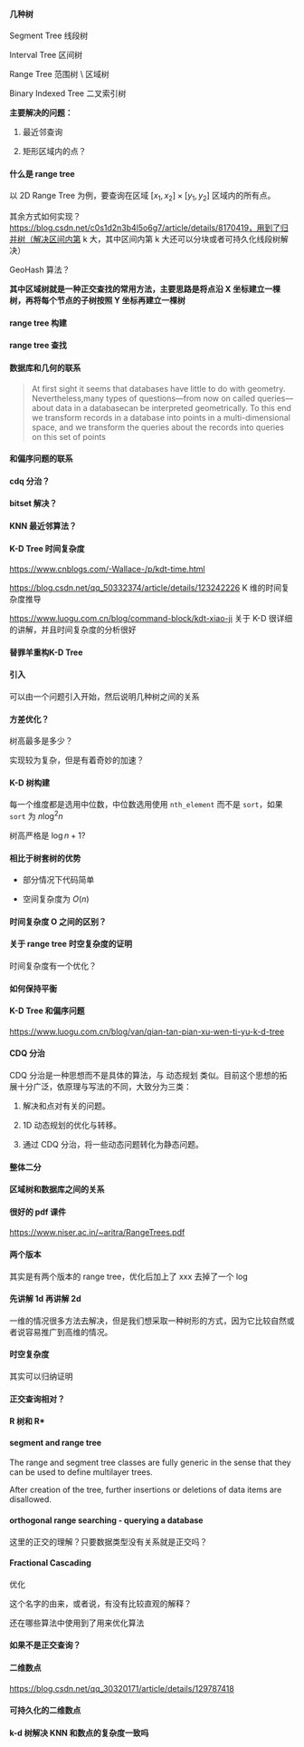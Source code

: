 #### 几种树

Segment Tree 线段树

Interval Tree 区间树

Range Tree 范围树 \ 区域树

Binary Indexed Tree 二叉索引树

**主要解决的问题：**

1. 最近邻查询

2. 矩形区域内的点？

#### 什么是 range tree

以 2D Range Tree 为例，要查询在区域 $[x_1, x_2] \times [y_1, y_2]$ 区域内的所有点。

其余方式如何实现？https://blog.csdn.net/c0s1d2n3b4l5o6g7/article/details/8170419，用到了归并树（解决区间内第 k 大，其中区间内第 k 大还可以分块或者可持久化线段树解决）

GeoHash 算法？

**其中区域树就是一种正交查找的常用方法，主要思路是将点沿 X 坐标建立一棵树，再将每个节点的子树按照 Y 坐标再建立一棵树**

#### range tree 构建

#### range tree 查找

#### 数据库和几何的联系

> At first sight it seems that databases have little to do with geometry. Nevertheless,many types of questions—from now on called queries—about data in a databasecan be interpreted geometrically. To this end we transform records in a database into points in a multi-dimensional space, and we transform the queries about the records into queries on this set of points

#### 和偏序问题的联系

#### cdq 分治？

#### bitset 解决？

#### KNN 最近邻算法？

#### K-D Tree 时间复杂度

https://www.cnblogs.com/-Wallace-/p/kdt-time.html

https://blog.csdn.net/qq_50332374/article/details/123242226 K 维的时间复杂度推导

https://www.luogu.com.cn/blog/command-block/kdt-xiao-ji 关于 K-D 很详细的讲解，并且时间复杂度的分析很好

#### 替罪羊重构K-D Tree

#### 引入

可以由一个问题引入开始，然后说明几种树之间的关系

#### 方差优化？

树高最多是多少？

实现较为复杂，但是有着奇妙的加速？

#### K-D 树构建

每一个维度都是选用中位数，中位数选用使用 `nth_element` 而不是 `sort`，如果 `sort` 为 $n \log^{2} n$ 

树高严格是 $\log n + 1$?

#### 相比于树套树的优势

- 部分情况下代码简单

- 空间复杂度为 $O(n)$

#### 时间复杂度 O 之间的区别？

#### 关于 range tree 时空复杂度的证明

时间复杂度有一个优化？

#### 如何保持平衡

#### K-D Tree 和偏序问题

https://www.luogu.com.cn/blog/van/qian-tan-pian-xu-wen-ti-yu-k-d-tree

#### CDQ 分治

CDQ 分治是一种思想而不是具体的算法，与 动态规划 类似。目前这个思想的拓展十分广泛，依原理与写法的不同，大致分为三类：

1. 解决和点对有关的问题。

2. 1D 动态规划的优化与转移。

3. 通过 CDQ 分治，将一些动态问题转化为静态问题。

#### 整体二分

#### 区域树和数据库之间的关系

#### 很好的 pdf 课件

https://www.niser.ac.in/~aritra/RangeTrees.pdf

#### 两个版本

其实是有两个版本的 range tree，优化后加上了 xxx 去掉了一个 log

#### 先讲解 1d 再讲解 2d

一维的情况很多方法去解决，但是我们想采取一种树形的方式，因为它比较自然或者说容易推广到高维的情况。

#### 时空复杂度

其实可以归纳证明

#### 正交查询相对？

#### R 树和 R*

#### segment and range tree

The range and segment tree classes are fully generic in the sense that they can be used to define multilayer trees. 

After creation of the tree, further insertions or deletions of data items are disallowed.

#### orthogonal range searching - querying a database

这里的正交的理解？只要数据类型没有关系就是正交吗？

#### Fractional Cascading

优化

这个名字的由来，或者说，有没有比较直观的解释？

还在哪些算法中使用到了用来优化算法

#### 如果不是正交查询？

#### 二维数点

https://blog.csdn.net/qq_30320171/article/details/129787418

#### 可持久化的二维数点

#### k-d 树解决 KNN 和数点的复杂度一致吗